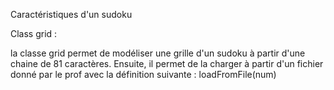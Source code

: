 Caractéristiques d'un sudoku


Class grid : 

la classe grid permet de modéliser une grille d'un sudoku à partir d'une chaine de 81 caractères.
Ensuite, il permet de la charger à partir d'un fichier donné par le prof avec la définition suivante : loadFromFile(num)
